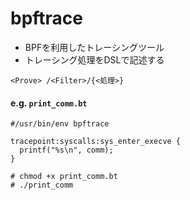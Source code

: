 # bpftrace
- BPFを利用したトレーシングツール
- トレーシング処理をDSLで記述する

```
<Prove> /<Filter>/{<処理>}
```

#### e.g. `print_comm.bt`
```
#/usr/bin/env bpftrace

tracepoint:syscalls:sys_enter_execve {
  printf("%s\n", comm);
}
```

```
# chmod +x print_comm.bt
# ./print_comm
```
